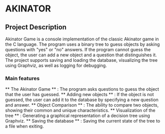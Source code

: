 # AKINATOR
## Project Description
Akinator Game is a console implementation of the classic Akinator game in the C language. The program uses a binary tree to guess objects by asking questions with "yes" or "no" answers. If the program cannot guess the object, the user can add a new object and a question that distinguishes it. The project supports saving and loading the database, visualizing the tree using Graphviz, as well as logging for debugging.

### Main features
** The Akinator Game ** : The program asks questions to guess the object that the user has guessed.
** Adding new objects ** : If the object is not guessed, the user can add it to the database by specifying a new question and answer.
** Object Comparison ** : The ability to compare two objects, showing their common and unique characteristics.
** Visualization of the tree ** : Generating a graphical representation of a decision tree using Graphviz.
** Saving the database ** : Saving the current state of the tree to a file when exiting.